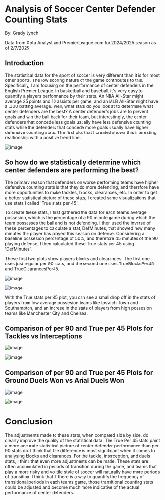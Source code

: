 Analysis of Soccer Center Defender Counting Stats
===
By: Grady Lynch

Data from Opta Analyst and PremierLeague.com for 2024/2025 season as of 2/7/2025

Introduction
------------
The statistical data for the sport of soccer is very different than it is for most other sports. The low scoring nature of the game contributes to this. Specifically, I am focusing on the performance of center defenders in the English Premier League. In basketball and baseball, it's very easy to quantify a players performance by their stats. An NBA All-Star might average 25 points and 10 assists per game, and an MLB All-Star might have a .300 batting average. Well, what stats do you look at to determine what center defenders are the best? A center defender's jobs are to prevent goals and win the ball back for their team, but interestingly, the center defenders that concede less goals usually have less defensive counting stats while the defenders that concede more goals usually have higher defensive counting stats. The first plot that I created shows this interesting realtionship with a positive trend line. 

![image](https://github.com/user-attachments/assets/c1295a9c-be2e-4236-b6f3-b1df20dbf0df)

So how do we statistically determine which center defenders are performing the best?
----------------------------------------------------------------------------------------

The primary reason that defenders on worse performing teams have higher defensive counting stats is that they do more defending, and therefore have more opportunities to make tackles, blocks, clearances, etc. In order to get a better statistical picture of these stats, I created some visualizations that use stats I called 'True stats per 45'.

To create these stats, I first gathered the data for each teams average possesion, which is the percentage of a 90 minute game during which the team possesses the ball and is not defending. I then used the inverse of these percentages to calculate a stat, DefMinutes, that showed how many minutes the player has played this season on defense. Considering a baseline possesion percentage of 50%, and therefore 45 minutes of the 90 playing defense, I then calculated these True stats per 45 using 'DefMinutes'.

These first two plots show players blocks and clearances. The first one uses just regular per 90 stats, and the second one uses TrueBlocksPer45 and TrueClearancesPer45.

![image](https://github.com/user-attachments/assets/e183d21d-fd55-4038-a990-a60bf5889c63)

![image](https://github.com/user-attachments/assets/c0ff39e3-2ea7-4eba-9580-2680437ab62f)

With the True stats per 45 plot, you can see a small drop off in the stats of players from low average possesion teams like Ipswich Town and Southampton, and an increse in the stats of players from high possesion teams like Manchester City and Chelsea.

Comparison of per 90 and True per 45 Plots for Tackles vs Interceptions
--------------------------------------------------

![image](https://github.com/user-attachments/assets/f2ad8d95-fcac-4139-8f24-51ec43faa3da)

![image](https://github.com/user-attachments/assets/0b8c67db-9660-4154-910b-b7dd56659024)

Comparison of per 90 and True per 45 Plots for Ground Duels Won vs Arial Duels Won
--------------

![image](https://github.com/user-attachments/assets/155eadca-5c5b-4184-a46d-17dd6bcf379a)

![image](https://github.com/user-attachments/assets/807b2270-9fd7-450f-bd22-f8d254a86b5e)

Conclusion
===========

The adjustments made to these stats, when compared side by side, do clearly improve the quality of the statistical data. The True Per 45 stats paint a more accurate statistical picture of center defender performance than per 90 stats do. I think that the difference is most significant when it comes to analysing blocks and clearances. For the tackle, interception, and duels stats, I think that even more adjustments can be made. These stats are often accumulated in periods of transition during the game, and teams that play a more risky and volitile style of soccer will naturally have more periods of transition. I think that if there is a way to quantify the frequency of transitional periods in each teams game, those transitional counting stats could be adjusted and become much more indicative of the actual performance of center defenders.. 
